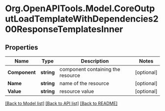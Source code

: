 # Org.OpenAPITools.Model.CoreOutputLoadTemplateWithDependencies200ResponseTemplatesInner

## Properties

Name | Type | Description | Notes
------------ | ------------- | ------------- | -------------
**Component** | **string** | component containing the resource | [optional] 
**Name** | **string** | name of the resource | [optional] 
**Value** | **string** | resource value | [optional] 

[[Back to Model list]](../README.md#documentation-for-models) [[Back to API list]](../README.md#documentation-for-api-endpoints) [[Back to README]](../README.md)


